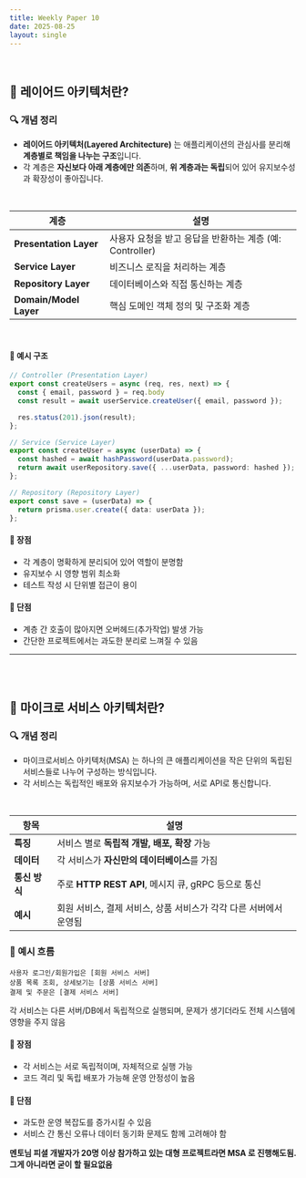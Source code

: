 ```yaml
---
title: Weekly Paper 10  
date: 2025-08-25  
layout: single  
---
```


<br>

## 📌 레이어드 아키텍처란?

### 🔍 개념 정리
* **레이어드 아키텍처(Layered Architecture)** 는 애플리케이션의 관심사를 분리해 **계층별로 책임을 나누는 구조**입니다.
* 각 계층은 **자신보다 아래 계층에만 의존**하며, **위 계층과는 독립**되어 있어 유지보수성과 확장성이 좋아집니다.

<br>

| 계층        | 설명 |
|------------|------|
| **Presentation Layer** | 사용자 요청을 받고 응답을 반환하는 계층 (예: Controller) |
| **Service Layer**       | 비즈니스 로직을 처리하는 계층 |
| **Repository Layer**    | 데이터베이스와 직접 통신하는 계층 |
| **Domain/Model Layer**  | 핵심 도메인 객체 정의 및 구조화 계층 |

<br>

#### 📍 예시 구조

```ts
// Controller (Presentation Layer)
export const createUsers = async (req, res, next) => {
  const { email, password } = req.body
  const result = await userService.createUser({ email, password });

  res.status(201).json(result);
};

// Service (Service Layer)
export const createUser = async (userData) => {
  const hashed = await hashPassword(userData.password);
  return await userRepository.save({ ...userData, password: hashed });
};

// Repository (Repository Layer)
export const save = (userData) => {
  return prisma.user.create({ data: userData });
};
```

#### 📍 장점
 - 각 계층이 명확하게 분리되어 있어 역할이 분명함
 - 유지보수 시 영향 범위 최소화
 - 테스트 작성 시 단위별 접근이 용이

#### 📍 단점
 - 계층 간 호출이 많아지면 오버헤드(추가작업) 발생 가능
 - 간단한 프로젝트에서는 과도한 분리로 느껴질 수 있음

---

<br><br>

## 📌 마이크로 서비스 아키텍처란?

### 🔍 개념 정리

* 마이크로서비스 아키텍처(MSA) 는 하나의 큰 애플리케이션을 작은 단위의 독립된 서비스들로 나누어 구성하는 방식입니다.
* 각 서비스는 독립적인 배포와 유지보수가 가능하며, 서로 API로 통신합니다.

<br>

| 항목        | 설명                                       |
| --------- | ---------------------------------------- |
| **특징**    | 서비스 별로 **독립적 개발, 배포, 확장** 가능             |
| **데이터**   | 각 서비스가 **자신만의 데이터베이스**를 가짐               |
| **통신 방식** | 주로 **HTTP REST API**, 메시지 큐, gRPC 등으로 통신 |
| **예시**    | 회원 서비스, 결제 서비스, 상품 서비스가 각각 다른 서버에서 운영됨   |

### 📍 예시 흐름

```text
사용자 로그인/회원가입은 [회원 서비스 서버]
상품 목록 조회, 상세보기는 [상품 서비스 서버]
결제 및 주문은 [결제 서비스 서버]
```
각 서비스는 다른 서버/DB에서 독립적으로 실행되며,
문제가 생기더라도 전체 시스템에 영향을 주지 않음

#### 📍 장점
- 각 서비스는 서로 독립적이며, 자체적으로 실행 가능
- 코드 격리 및 독립 배포가 가능해 운영 안정성이 높음

#### 📍 단점
- 과도한 운영 복잡도를 증가시킬 수 있음
- 서비스 간 통신 오류나 데이터 동기화 문제도 함께 고려해야 함

**멘토님 피셜 개발자가 20명 이상 참가하고 있는 대형 프로젝트라면 MSA 로 진행해도됨. 그게 아니라면 굳이 할 필요없음**
